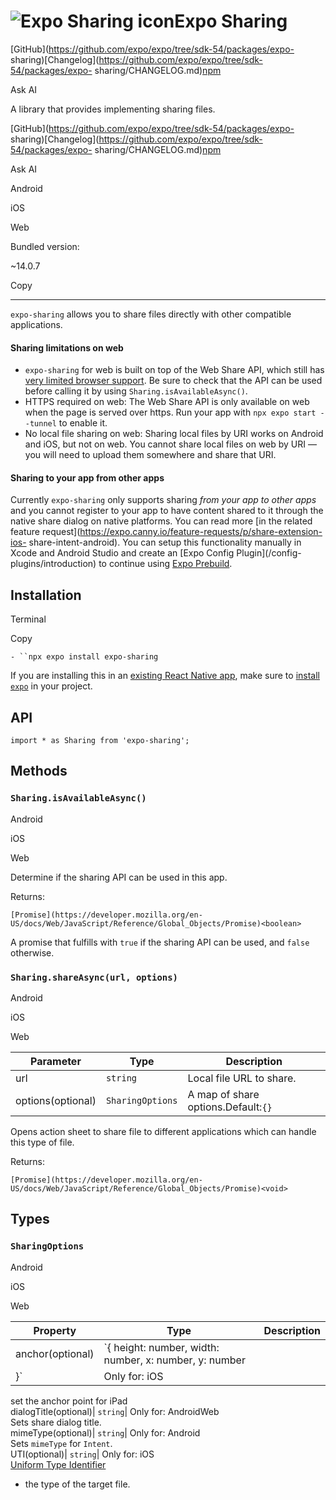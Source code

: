 # ![Expo Sharing icon](/static/images/packages/expo-sharing.png)Expo Sharing

[GitHub](https://github.com/expo/expo/tree/sdk-54/packages/expo-
sharing)[Changelog](https://github.com/expo/expo/tree/sdk-54/packages/expo-
sharing/CHANGELOG.md)[npm](https://www.npmjs.com/package/expo-sharing)

Ask AI

A library that provides implementing sharing files.

[GitHub](https://github.com/expo/expo/tree/sdk-54/packages/expo-
sharing)[Changelog](https://github.com/expo/expo/tree/sdk-54/packages/expo-
sharing/CHANGELOG.md)[npm](https://www.npmjs.com/package/expo-sharing)

Ask AI

Android

iOS

Web

Bundled version:

~14.0.7

Copy

* * *

`expo-sharing` allows you to share files directly with other compatible
applications.

#### Sharing limitations on web

  * `expo-sharing` for web is built on top of the Web Share API, which still has [very limited browser support](https://caniuse.com/#feat=web-share). Be sure to check that the API can be used before calling it by using `Sharing.isAvailableAsync()`.
  * HTTPS required on web: The Web Share API is only available on web when the page is served over https. Run your app with `npx expo start --tunnel` to enable it.
  * No local file sharing on web: Sharing local files by URI works on Android and iOS, but not on web. You cannot share local files on web by URI — you will need to upload them somewhere and share that URI.

#### Sharing to your app from other apps

Currently `expo-sharing` only supports sharing _from your app to other apps_
and you cannot register to your app to have content shared to it through the
native share dialog on native platforms. You can read more [in the related
feature request](https://expo.canny.io/feature-requests/p/share-extension-ios-
share-intent-android). You can setup this functionality manually in Xcode and
Android Studio and create an [Expo Config Plugin](/config-
plugins/introduction) to continue using [Expo Prebuild](/workflow/prebuild).

## Installation

Terminal

Copy

`- ``npx expo install expo-sharing`

If you are installing this in an [existing React Native app](/bare/overview),
make sure to [install `expo`](/bare/installing-expo-modules) in your project.

## API

    
    
    import * as Sharing from 'expo-sharing';
    

## Methods

### `Sharing.isAvailableAsync()`

Android

iOS

Web

Determine if the sharing API can be used in this app.

Returns:

`[Promise](https://developer.mozilla.org/en-
US/docs/Web/JavaScript/Reference/Global_Objects/Promise)<boolean>`

A promise that fulfills with `true` if the sharing API can be used, and
`false` otherwise.

### `Sharing.shareAsync(url, options)`

Android

iOS

Web

Parameter| Type| Description  
---|---|---  
url| `string`| Local file URL to share.  
options(optional)| `SharingOptions`| A map of share options.Default:`{}`  
  
  

Opens action sheet to share file to different applications which can handle
this type of file.

Returns:

`[Promise](https://developer.mozilla.org/en-
US/docs/Web/JavaScript/Reference/Global_Objects/Promise)<void>`

## Types

### `SharingOptions`

Android

iOS

Web

Property| Type| Description  
---|---|---  
anchor(optional)| `{  height: number,  width: number,  x: number,  y: number
}`| Only for: iOS  
set the anchor point for iPad  
dialogTitle(optional)| `string`| Only for: AndroidWeb  
Sets share dialog title.  
mimeType(optional)| `string`| Only for: Android  
Sets `mimeType` for `Intent`.  
UTI(optional)| `string`| Only for: iOS  
[Uniform Type
Identifier](https://developer.apple.com/library/archive/documentation/FileManagement/Conceptual/understanding_utis/understand_utis_conc/understand_utis_conc.html)

  * the type of the target file.

